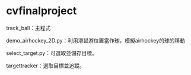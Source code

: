# cvfinalproject

track_ball：主程式

demo_airhockey_2D.py：利用滑鼠游位置當作球，模擬airhockey的球的移動

select_target.py：可選取並儲存目標。

targettracker：選取目標並追蹤。